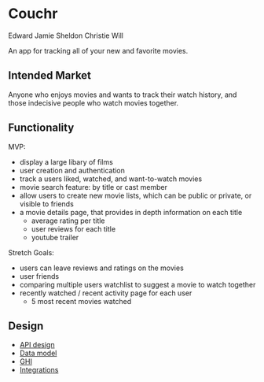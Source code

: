 # Couchr

Edward
Jamie
Sheldon
Christie
Will

An app for tracking all of your new and favorite movies.

## Intended Market

Anyone who enjoys movies and wants to track their watch history, and 
those indecisive people who watch movies together.


## Functionality

MVP:
- display a large libary of films
- user creation and authentication
- track a users liked, watched, and want-to-watch movies
- movie search feature: by title or cast member
- allow users to create new movie lists, which can be public or private, 
or visible to friends
- a movie details page, that provides in depth information on each title
    - average rating per title
    - user reviews for each title
    - youtube trailer

Stretch Goals:
- users can leave reviews and ratings on the movies
- user friends
- comparing multiple users watchlist to suggest a movie to watch together
- recently watched / recent activity page for each user
    - 5 most recent movies watched


## Design

* [API design](docs/apis.md)
* [Data model](docs/data-model.md)
* [GHI](docs/ghi.md)
* [Integrations](docs/integrations.md)